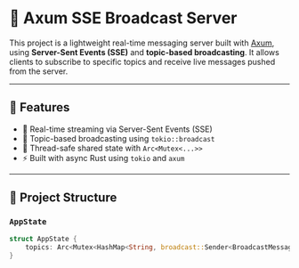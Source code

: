 # 📡 Axum SSE Broadcast Server

This project is a lightweight real-time messaging server built with [Axum](https://docs.rs/axum/latest/axum/), using **Server-Sent Events (SSE)** and **topic-based broadcasting**. It allows clients to subscribe to specific topics and receive live messages pushed from the server.

---

## 🚀 Features

- 🔄 Real-time streaming via Server-Sent Events (SSE)
- 📨 Topic-based broadcasting using `tokio::broadcast`
- 🧵 Thread-safe shared state with `Arc<Mutex<...>>`
- ⚡ Built with async Rust using `tokio` and `axum`

---

## 📁 Project Structure

### `AppState`

```rust
struct AppState {
    topics: Arc<Mutex<HashMap<String, broadcast::Sender<BroadcastMessage>>>>,
}
